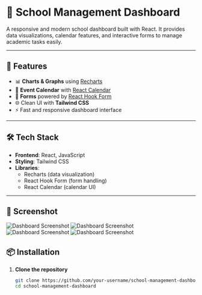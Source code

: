 # 🏫 School Management Dashboard

A responsive and modern school dashboard built with React. It provides data visualizations, calendar features, and interactive forms to manage academic tasks easily.

---

## 🚀 Features

- 📊 **Charts & Graphs** using [Recharts](https://recharts.org/)
- 📅 **Event Calendar** with [React Calendar](https://github.com/wojtekmaj/react-calendar)
- 📝 **Forms** powered by [React Hook Form](https://react-hook-form.com/)
- 🌐 Clean UI with **Tailwind CSS**
- ⚡ Fast and responsive dashboard interface

---

## 🛠️ Tech Stack

- **Frontend**: React, JavaScript  
- **Styling**: Tailwind CSS  
- **Libraries**:  
  - Recharts (data visualization)  
  - React Hook Form (form handling)  
  - React Calendar (calendar UI)

---
## 📸 Screenshot

![Dashboard Screenshot](/screenshot/ss1.png)
![Dashboard Screenshot](/screenshot/ss2.png)
![Dashboard Screenshot](/screenshot/ss3.png)
![Dashboard Screenshot](/screenshot/ss4.png)



## 📦 Installation

1. **Clone the repository**
   ```bash
   git clone https://github.com/your-username/school-management-dashboard.git
   cd school-management-dashboard
